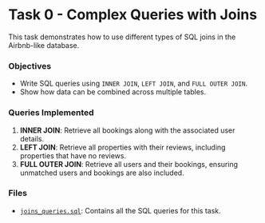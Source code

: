 # Task 0 - Complex Queries with Joins

This task demonstrates how to use different types of SQL joins in the Airbnb-like database.

### Objectives
- Write SQL queries using `INNER JOIN`, `LEFT JOIN`, and `FULL OUTER JOIN`.
- Show how data can be combined across multiple tables.

### Queries Implemented
1. **INNER JOIN**: Retrieve all bookings along with the associated user details.
2. **LEFT JOIN**: Retrieve all properties with their reviews, including properties that have no reviews.
3. **FULL OUTER JOIN**: Retrieve all users and their bookings, ensuring unmatched users and bookings are also included.

### Files
- [`joins_queries.sql`](./joins_queries.sql): Contains all the SQL queries for this task.
